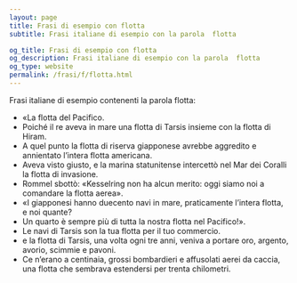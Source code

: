 ```yaml
---
layout: page
title: Frasi di esempio con flotta 
subtitle: Frasi italiane di esempio con la parola  flotta

og_title: Frasi di esempio con flotta 
og_description: Frasi italiane di esempio con la parola  flotta
og_type: website
permalink: /frasi/f/flotta.html
---
```


Frasi italiane di esempio contenenti la parola flotta:


- «La flotta del Pacifico.
- Poiché il re aveva in mare una flotta di Tarsis insieme con la flotta di Hiram.
- A quel punto la flotta di riserva giapponese avrebbe aggredito e annientato l’intera flotta americana.
- Aveva visto giusto, e la marina statunitense intercettò nel Mar dei Coralli la flotta di invasione.
- Rommel sbottò: «Kesselring non ha alcun merito: oggi siamo noi a comandare la flotta aerea».
- «I giapponesi hanno duecento navi in mare, praticamente l’intera flotta, e noi quante?
- Un quarto è sempre più di tutta la nostra flotta nel Pacifico!».
- Le navi di Tarsis son la tua flotta per il tuo commercio.
- e la flotta di Tarsis, una volta ogni tre anni, veniva a portare oro, argento, avorio, scimmie e pavoni.
- Ce n’erano a centinaia, grossi bombardieri e affusolati aerei da caccia, una flotta che sembrava estendersi per trenta chilometri.
